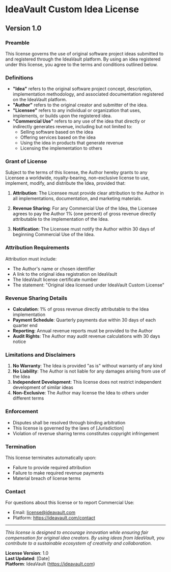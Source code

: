 # IdeaVault Custom Idea License

## Version 1.0

### Preamble

This license governs the use of original software project ideas submitted to and registered through the IdeaVault platform. By using an idea registered under this license, you agree to the terms and conditions outlined below.

### Definitions

- **"Idea"** refers to the original software project concept, description, implementation methodology, and associated documentation registered on the IdeaVault platform.
- **"Author"** refers to the original creator and submitter of the idea.
- **"Licensee"** refers to any individual or organization that uses, implements, or builds upon the registered idea.
- **"Commercial Use"** refers to any use of the idea that directly or indirectly generates revenue, including but not limited to:
  - Selling software based on the idea
  - Offering services based on the idea
  - Using the idea in products that generate revenue
  - Licensing the implementation to others

### Grant of License

Subject to the terms of this license, the Author hereby grants to any Licensee a worldwide, royalty-bearing, non-exclusive license to use, implement, modify, and distribute the Idea, provided that:

1. **Attribution**: The Licensee must provide clear attribution to the Author in all implementations, documentation, and marketing materials.

2. **Revenue Sharing**: For any Commercial Use of the Idea, the Licensee agrees to pay the Author 1% (one percent) of gross revenue directly attributable to the implementation of the Idea.

3. **Notification**: The Licensee must notify the Author within 30 days of beginning Commercial Use of the Idea.

### Attribution Requirements

Attribution must include:
- The Author's name or chosen identifier
- A link to the original idea registration on IdeaVault
- The IdeaVault license certificate number
- The statement: "Original idea licensed under IdeaVault Custom License"

### Revenue Sharing Details

- **Calculation**: 1% of gross revenue directly attributable to the Idea implementation
- **Payment Schedule**: Quarterly payments due within 30 days of each quarter end
- **Reporting**: Annual revenue reports must be provided to the Author
- **Audit Rights**: The Author may audit revenue calculations with 30 days notice

### Limitations and Disclaimers

1. **No Warranty**: The Idea is provided "as is" without warranty of any kind
2. **No Liability**: The Author is not liable for any damages arising from use of the Idea
3. **Independent Development**: This license does not restrict independent development of similar ideas
4. **Non-Exclusive**: The Author may license the Idea to others under different terms

### Enforcement

- Disputes shall be resolved through binding arbitration
- This license is governed by the laws of [Jurisdiction]
- Violation of revenue sharing terms constitutes copyright infringement

### Termination

This license terminates automatically upon:
- Failure to provide required attribution
- Failure to make required revenue payments
- Material breach of license terms

### Contact

For questions about this license or to report Commercial Use:
- Email: license@ideavault.com
- Platform: https://ideavault.com/contact

---

*This license is designed to encourage innovation while ensuring fair compensation for original idea creators. By using ideas from IdeaVault, you contribute to a sustainable ecosystem of creativity and collaboration.*

**License Version**: 1.0  
**Last Updated**: [Date]  
**Platform**: IdeaVault (https://ideavault.com)
